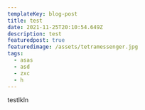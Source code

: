 ```yaml
---
templateKey: blog-post
title: test
date: 2021-11-25T20:10:54.649Z
description: test
featuredpost: true
featuredimage: /assets/tetramessenger.jpg
tags:
  - asas
  - asd
  - zxc
  - h
---
```

testlkln